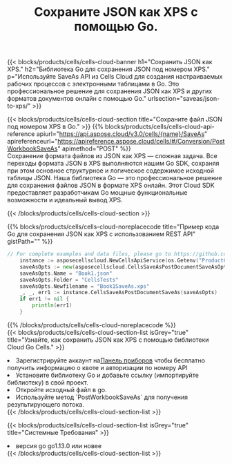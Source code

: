 ﻿---
title:  Сохраните JSON как XPS с помощью Go.
description:  Использование Aspose.Cells Cloud SDK для Go для сохранения файла формата JSON как файла формата XPS.
kwords: Excel, Save JSON as XPS, REST, Go
howto: How to save JSON as XPS using Aspose.Cells Cloud Go library.
---
{{< blocks/products/cells/cells-cloud-banner h1="Сохранить JSON как XPS." h2="Библиотека Go для сохранения JSON под номером XPS." p="Используйте SaveAs API из Cells Cloud для создания настраиваемых рабочих процессов с электронными таблицами в Go. Это профессиональное решение для сохранения JSON как XPS и других форматов документов онлайн с помощью Go." urlsection="saveas/json-to-xps/" >}}

{{< blocks/products/cells/cells-cloud-section title="Сохраните файл JSON под номером XPS в Go." >}}
{{% blocks/products/cells/cells-cloud-api-reference apiurl="https://api.aspose.cloud/v3.0/cells/{name}/SaveAs" apireferenceurl="https://apireference.aspose.cloud/cells/#/Conversion/PostWorkbookSaveAs" apimethod="POST" %}}
<br/>
Сохранение формата файлов из JSON как XPS — сложная задача. Все переходы формата JSON в XPS выполняются нашим Go SDK, сохраняя при этом основное структурное и логическое содержимое исходной таблицы JSON. Наша библиотека Go — это профессиональное решение для сохранения файлов JSON в формате XPS онлайн. Этот Cloud SDK предоставляет разработчикам Go мощные функциональные возможности и идеальный вывод XPS.

{{< /blocks/products/cells/cells-cloud-section >}}

{{% blocks/products/cells/cells-cloud-noreplacecode title="Пример кода Go для сохранения JSON как XPS с использованием REST API" gistPath="" %}}
  
```go
// For complete examples and data files, please go to https://github.com/aspose-cells-cloud/aspose-cells-cloud-go/
    instance := asposecellscloud.NewCellsApiService(os.Getenv("ProductClientId"), os.Getenv("ProductClientSecret"))
    saveAsOpts := new(asposecellscloud.CellsSaveAsPostDocumentSaveAsOpts)
    saveAsOpts.Name = "Book1.json"
    saveAsOpts.Folder = "CellsTests"
    saveAsOpts.Newfilename = "Book1SaveAs.xps"
    _, _, err1 := instance.CellsSaveAsPostDocumentSaveAs(saveAsOpts)
    if err1 != nil {
	    println(err1)
    }
```
  
{{% /blocks/products/cells/cells-cloud-noreplacecode %}}
<br/>
{{< blocks/products/cells/cells-cloud-section-list isGrey="true" title="Узнайте, как сохранить JSON как XPS с помощью библиотеки Cloud Go Cells." >}}
<li> Зарегистрируйте аккаунт на<a href="https://dashboard.aspose.cloud/">Панель приборов</a> чтобы бесплатно получить информацию о квоте и авторизации по номеру API</li>
<li>Установите библиотеку Go и добавьте ссылку (импортируйте библиотеку) в свой проект.</li>
<li>Откройте исходный файл в go.</li>
<li>Используйте метод `PostWorkbookSaveAs` для получения результирующего потока.</li>
{{< /blocks/products/cells/cells-cloud-section-list >}}

{{< blocks/products/cells/cells-cloud-section-list isGrey="true" title="Системные Требования" >}}
<li>версия go go1.13.0 или новее</li>
{{< /blocks/products/cells/cells-cloud-section-list >}}
